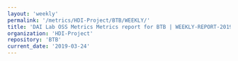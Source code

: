 ```yaml
---
layout: 'weekly'
permalink: '/metrics/HDI-Project/BTB/WEEKLY/'
title: 'DAI Lab OSS Metrics Metrics report for BTB | WEEKLY-REPORT-2019-03-24'
organization: 'HDI-Project'
repository: 'BTB'
current_date: '2019-03-24'
---
```

